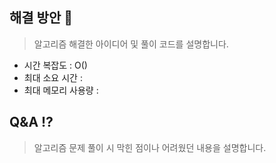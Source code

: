 ## 해결 방안 📌

> 알고리즘 해결한 아이디어 및 풀이 코드를 설명합니다.

- 시간 복잡도 : O()
- 최대 소요 시간 : 
- 최대 메모리 사용량 : 

## Q&A ⁉️

> 알고리즘 문제 풀이 시 막힌 점이나 어려웠던 내용을 설명합니다.
